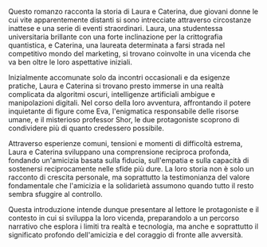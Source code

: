 Questo romanzo racconta la storia di Laura e Caterina, due giovani donne le cui vite apparentemente distanti si sono intrecciate attraverso circostanze inattese e una serie di eventi straordinari. Laura, una studentessa universitaria brillante con una forte inclinazione per la crittografia quantistica, e Caterina, una laureata determinata a farsi strada nel competitivo mondo del marketing, si trovano coinvolte in una vicenda che va ben oltre le loro aspettative iniziali.

Inizialmente accomunate solo da incontri occasionali e da esigenze pratiche, Laura e Caterina si trovano presto immerse in una realtà complicata da algoritmi oscuri, intelligenze artificiali ambigue e manipolazioni digitali. Nel corso della loro avventura, affrontando il potere inquietante di figure come Eva, l'enigmatica responsabile delle risorse umane, e il misterioso professor Shor, le due protagoniste scoprono di condividere più di quanto credessero possibile.

Attraverso esperienze comuni, tensioni e momenti di difficoltà estrema, Laura e Caterina sviluppano una comprensione reciproca profonda, fondando un'amicizia basata sulla fiducia, sull'empatia e sulla capacità di sostenersi reciprocamente nelle sfide più dure. La loro storia non è solo un racconto di crescita personale, ma soprattutto la testimonianza del valore fondamentale che l'amicizia e la solidarietà assumono quando tutto il resto sembra sfuggire al controllo.

Questa introduzione intende dunque presentare al lettore le protagoniste e il contesto in cui si sviluppa la loro vicenda, preparandolo a un percorso narrativo che esplora i limiti tra realtà e tecnologia, ma anche e soprattutto il significato profondo dell'amicizia e del coraggio di fronte alle avversità.
